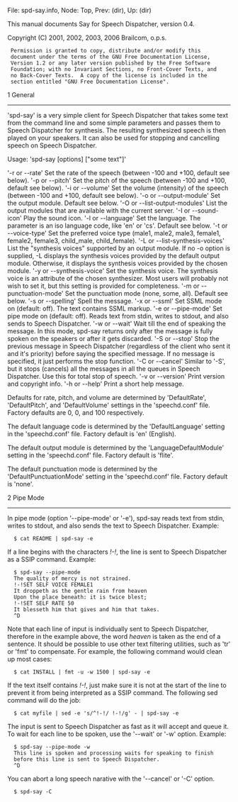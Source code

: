 File: spd-say.info,  Node: Top,  Prev: (dir),  Up: (dir)

This manual documents Say for Speech Dispatcher, version 0.4.

   Copyright (C) 2001, 2002, 2003, 2006 Brailcom, o.p.s.

     Permission is granted to copy, distribute and/or modify this
     document under the terms of the GNU Free Documentation License,
     Version 1.2 or any later version published by the Free Software
     Foundation; with no Invariant Sections, no Front-Cover Texts, and
     no Back-Cover Texts.  A copy of the license is included in the
     section entitled "GNU Free Documentation License".

1 General
*********

'spd-say' is a very simple client for Speech Dispatcher that takes some
text from the command line and some simple parameters and passes them to
Speech Dispatcher for synthesis.  The resulting synthesized speech is
then played on your speakers.  It can also be used for stopping and
cancelling speech on Speech Dispatcher.

   Usage: 'spd-say [options] ["some text"]'

'-r or --rate'
     Set the rate of the speech (between -100 and +100, default see
     below).
'-p or --pitch'
     Set the pitch of the speech (between -100 and +100, default see
     below).
'-i or --volume'
     Set the volume (intensity) of the speech (between -100 and +100,
     default see below).
'-o or --output-module'
     Set the output module.  Default see below.
'-O or --list-output-modules'
     List the output modules that are available with the current server.
'-I or --sound-icon'
     Play the sound icon.
'-l or --language'
     Set the language.  The parameter is an iso language code, like 'en'
     or 'cs'.  Default see below.
'-t or --voice-type'
     Set the preferred voice type (male1, male2, male3, female1,
     female2, female3, child_male, child_female).
'-L or --list-synthesis-voices'
     List the "synthesis voices" supported by an output module.  If no
     -o option is supplied, -L displays the synthesis voices provided by
     the default output module.  Otherwise, it displays the synthesis
     voices provided by the chosen module.
'-y or --synthesis-voice'
     Set the synthesis voice.  The synthesis voice is an attribute of
     the chosen synthesizer.  Most users will probably not wish to set
     it, but this setting is provided for completeness.
'-m or --punctuation-mode'
     Set the punctuation mode (none, some, all).  Default see below.
'-s or --spelling'
     Spell the message.
'-x or --ssml'
     Set SSML mode on (default: off).  The text contains SSML markup.
'-e or --pipe-mode'
     Set pipe mode on (default: off).  Reads text from stdin, writes to
     stdout, and also sends to Speech Dispatcher.
'-w or --wait'
     Wait till the end of speaking the message.  In this mode, spd-say
     returns only after the message is fully spoken on the speakers or
     after it gets discarded.
'-S or --stop'
     Stop the previous message in Speech Dispatcher (regardless of the
     client who sent it and it's priority) before saying the specified
     message.  If no message is specified, it just performs the stop
     function.
'-C or --cancel'
     Similar to '-S', but it stops (cancels) all the messages in all the
     queues in Speech Dispatcher.  Use this for total stop of speech.
'-v or --version'
     Print version and copyright info.
'-h or --help'
     Print a short help message.

   Defaults for rate, pitch, and volume are determined by 'DefaultRate',
'DefaultPitch', and 'DefaultVolume' settings in the 'speechd.conf' file.
Factory defaults are 0, 0, and 100 respectively.

   The default language code is determined by the 'DefaultLanguage'
setting in the 'speechd.conf' file.  Factory default is 'en' (English).

   The default output module is determined by the
'LanguageDefaultModule' setting in the 'speechd.conf' file.  Factory
default is 'flite'.

   The default punctuation mode is determined by the
'DefaultPunctuationMode' setting in the 'speechd.conf' file.  Factory
default is 'none'.

2 Pipe Mode
***********

In pipe mode (option '--pipe-mode' or '-e'), spd-say reads text from
stdin, writes to stdout, and also sends the text to Speech Dispatcher.
Example:

      $ cat README | spd-say -e

   If a line begins with the characters _!-!_, the line is sent to
Speech Dispatcher as a SSIP command.  Example:

      $ spd-say --pipe-mode
      The quality of mercy is not strained.
      !-!SET SELF VOICE FEMALE1
      It droppeth as the gentle rain from heaven
      Upon the place beneath: it is twice blest;
      !-!SET SELF RATE 50
      It blesseth him that gives and him that takes.
      ^D

   Note that each line of input is individually sent to Speech
Dispatcher, therefore in the example above, the word _heaven_ is taken
as the end of a sentence.  It should be possible to use other text
filtering utilities, such as 'tr' or 'fmt' to compensate.  For example,
the following command would clean up most cases:

      $ cat INSTALL | fmt -u -w 1500 | spd-say -e

   If the text itself contains _!-!_, just make sure it is not at the
start of the line to prevent it from being interpreted as a SSIP
command.  The following sed command will do the job:

      $ cat myfile | sed -e 's/^!-!/ !-!/g' - | spd-say -e

   The input is sent to Speech Dispatcher as fast as it will accept and
queue it.  To wait for each line to be spoken, use the '--wait' or '-w'
option.  Example:

      $ spd-say --pipe-mode -w
      This line is spoken and processing waits for speaking to finish
      before this line is sent to Speech Dispatcher.
      ^D

   You can abort a long speech narative with the '--cancel' or '-C'
option.

      $ spd-say -C


